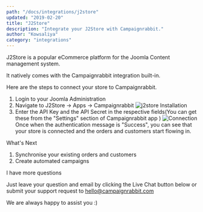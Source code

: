 ```yaml
---
path: "/docs/integrations/j2store"
updated: "2019-02-20"
title: "J2Store"
description: "Integrate your J2Store with Campaignrabbit."
author: "Kowsaliya"
category: "integrations"
---
```

J2Store is a popular eCommerce platform for the Joomla Content management system.

It natively comes with the Campaignrabbit integration built-in.

Here are the steps to connect your store to Campaignrabbit.
1. Login to your Joomla Administration
2. Navigate to J2Store -> Apps -> Campaignrabbit
![j2store Installation](https://raw.githubusercontent.com/shreegowtham27/site-1/dev_v2/src/images/docs/integrations/j2store/screenshot-demo.flycart.org-2019.02.08-17-58-43.png)
3. Enter the API Key and the API Secret in the respective fields(You can get these from the <link-text url="https://app.campaignrabbit.com/settings" target="_blank" rel="noopener">"Settings" section of Campaignrabbit app </link-text>)
![Connection](https://raw.githubusercontent.com/shreegowtham27/site-1/dev_v2/src/images/docs/integrations/j2store/screenshot-demo.flycart.org-2019.02.08-18-01-04.png)
Once when the authentication message is "Success", you can see that your store is connected and the orders and customers start flowing in.


What's Next
1. <link-text url="https://docs.campaignrabbit.com/integrations/synchronising-existing-orders-and-customers-from-j2store" rel="noopener" target="_blank">Synchronise your existing orders and customers
2. Create automated campaigns

I have more questions

Just leave your question and email by clicking the Live Chat button below or submit your support request to <hello@campaignrabbit.com>

We are always happy to assist you :)
